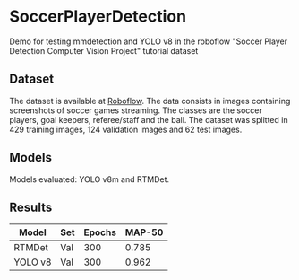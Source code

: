 # SoccerPlayerDetection
Demo for testing mmdetection and YOLO v8 in the roboflow "Soccer Player Detection Computer Vision Project" tutorial dataset


## Dataset

The dataset is available at [Roboflow](https://universe.roboflow.com/prestona/soccer-player-detection-pk7eg). The data consists in images containing screenshots of soccer games streaming. The classes are the soccer players, goal keepers, referee/staff and the ball. The dataset was splitted in 429 training images, 124 validation images and 62 test images.

## Models

Models evaluated: YOLO v8m and RTMDet.

## Results

| Model   | Set | Epochs | MAP-50 |
|---------|-----|--------|--------|
| RTMDet  | Val |   300  | 0.785  |
| YOLO v8 | Val |   300  | 0.962  |